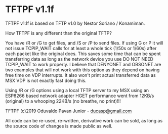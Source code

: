 # TFTPF v1.1f

TFTPF v1.1f is based on TFTP v1.0 by Nestor Soriano / Konamiman.

How TFTPF is any different than the original TFTP?

You have /R or /G to get files, and /S or /P to send files. If using G or P it
will not issue TCPIP_WAIT calls for at least a whole tick (1/50s or 1/60s) 
after each packet like the original does. This saves some time that can be 
spent transferring data as long as the network device you use DO NOT NEED 
TCPIP_WAIT to work properly. I believe that DENYONET and OBSONET are two 
examples that will not work with this option as they depend on having free time 
on VDP interrupts. It also won't print actual transferred data as MSX VDP
is not exactly fast doing this.
		   
Using /R or /G options using a local TFTP server to my MSX using an ESP8266
based network adapter HGET performance went from 12KB/s (original) to a whooping
22KB/s (no breathe, no print)!!!

TFTPF (c)2019 Oduvaldo Pavan Junior - ducasp@gmail.com

All code can be re-used, re-written, derivative work can be sold, as long as the source code of changes is made public as well.
